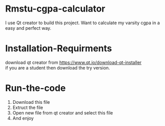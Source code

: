 # Rmstu-cgpa-calculator

I use Qt creator to build this project. Want to calculate my varsity cgpa in a easy and perfect way.

# Installation-Requirments
download qt creator from https://www.qt.io/download-qt-installer  
if you are a student then download the try version.

# Run-the-code
1. Download this file
2. Extruct the file
3. Open new file from qt creator and select this file
4. And enjoy

